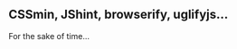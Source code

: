 ##  CSSmin, JShint, browserify, uglifyjs...

<span class="fa fa-clock fa-4x" aria-hidden="true"></span>

For the sake of time...
